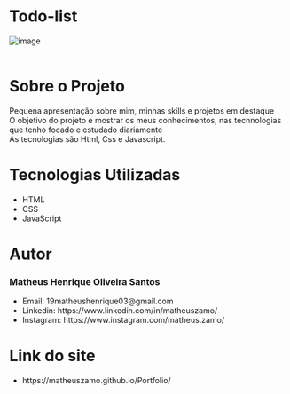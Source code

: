 # Todo-list

![image](https://user-images.githubusercontent.com/78445566/206883427-1c30cde4-ff69-4508-a9ae-f3e8fb1076a1.png)<br><br>
<h1>Sobre o Projeto</h1>
Pequena apresentação sobre mim, minhas skills e projetos em destaque<br>
O objetivo do projeto e mostrar os meus conhecimentos, nas tecnnologias que tenho focado e estudado diariamente<br>As tecnologias são Html, Css e Javascript.
<h1>Tecnologias Utilizadas</h1>
<ul>
  <li>HTML</li>
  <li>CSS</li>
  <li>JavaScript</li>
</ul>
<h1>Autor</h1>
<h3>Matheus Henrique Oliveira Santos</h3>
<ul>
  <li>Email: 19matheushenrique03@gmail.com</li>
  <li>Linkedin: https://www.linkedin.com/in/matheuszamo/</li>
  <li>Instagram: https://www.instagram.com/matheus.zamo/</li>
</ul>
<h1>Link do site</h1>
<ul>
<li>https://matheuszamo.github.io/Portfolio/</li>
</ul>
